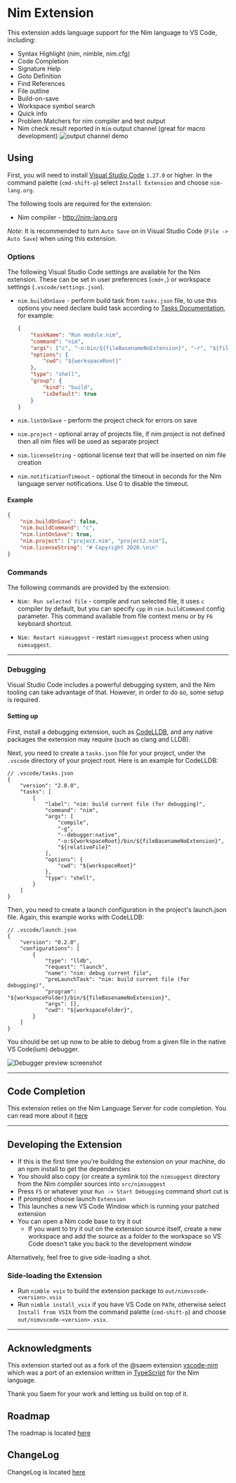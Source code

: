 # Nim Extension

This extension adds language support for the Nim language to VS Code, including:

* Syntax Highlight (nim, nimble, nim.cfg)
* Code Completion
* Signature Help
* Goto Definition
* Find References
* File outline
* Build-on-save
* Workspace symbol search
* Quick info
* Problem Matchers for nim compiler and test output
* Nim check result reported in `Nim` output channel (great for macro development)
  ![output channel demo](https://github.com/nim-lang/vscode-nim/raw/HEAD/images/nim_vscode_output_demo.gif "Demo of macro evaluation in the output channel")</details>

## Using

First, you will need to install [Visual Studio Code](https://code.visualstudio.com/) `1.27.0` or higher.
In the command palette (`cmd-shift-p`) select `Install Extension` and choose `nim-lang.org`.

The following tools are required for the extension:

* Nim compiler - http://nim-lang.org

_Note_: It is recommended to turn `Auto Save` on in Visual Studio Code (`File -> Auto Save`) when using this extension.

### Options

The following Visual Studio Code settings are available for the Nim extension.  These can be set in user preferences (`cmd+,`) or workspace settings (`.vscode/settings.json`).

* `nim.buildOnSave` - perform build task from `tasks.json` file, to use this options you need declare build task according to [Tasks Documentation](https://code.visualstudio.com/docs/editor/tasks), for example:

  ```json
  {
      "taskName": "Run module.nim",
      "command": "nim",
      "args": ["c", "-o:bin/${fileBasenameNoExtension}", "-r", "${fileBasename}"],
      "options": {
          "cwd": "${workspaceRoot}"
      },
      "type": "shell",
      "group": {
          "kind": "build",
          "isDefault": true
      }
  }
  ```
* `nim.lintOnSave` - perform the project check for errors on save
* `nim.project` - optional array of projects file, if nim.project is not defined then all nim files will be used as separate project
* `nim.licenseString` - optional license text that will be inserted on nim file creation
* `nim.notificationTimeout` - optional the timeout in seconds for the Nim language server notifications. Use 0 to disable the timeout.

#### Example

```json
{
    "nim.buildOnSave": false,
    "nim.buildCommand": "c",
    "nim.lintOnSave": true,
    "nim.project": ["project.nim", "project2.nim"],
    "nim.licenseString": "# Copyright 2020.\n\n"
}
```

### Commands

The following commands are provided by the extension:

* `Nim: Run selected file` - compile and run selected file, it uses `c` compiler by default, but you can specify `cpp` in `nim.buildCommand` config parameter.
This command available from file context menu or by `F6` keyboard shortcut.

* `Nim: Restart nimsuggest` - restart `nimsuggest` process when using `nimsuggest`.
---

### Debugging

Visual Studio Code includes a powerful debugging system, and the Nim tooling can take advantage of that. However, in order to do so, some setup is required.

#### Setting up

First, install a debugging extension, such as [CodeLLDB](https://open-vsx.org/extension/vadimcn/vscode-lldb), and any native packages the extension may require (such as clang and LLDB).

Next, you need to create a `tasks.json` file for your project, under the `.vscode` directory of your project root. Here is an example for CodeLLDB:

```jsonc
// .vscode/tasks.json
{
    "version": "2.0.0",
    "tasks": [
        {
            "label": "nim: build current file (for debugging)",
            "command": "nim",
            "args": [
                "compile",
                "-g",
                "--debugger:native",
                "-o:${workspaceRoot}/bin/${fileBasenameNoExtension}",
                "${relativeFile}"
            ],
            "options": {
                "cwd": "${workspaceRoot}"
            },
            "type": "shell",
        }
    ]
}
```

Then, you need to create a launch configuration in the project's launch.json file. Again, this example works with CodeLLDB:

```jsonc
// .vscode/launch.json
{
    "version": "0.2.0",
    "configurations": [
        {
            "type": "lldb",
            "request": "launch",
            "name": "nim: debug current file",
            "preLaunchTask": "nim: build current file (for debugging)",
            "program": "${workspaceFolder}/bin/${fileBasenameNoExtension}",
            "args": [],
            "cwd": "${workspaceFolder}",
        }
    ]
}
```

You should be set up now to be able to debug from a given file in the native VS Code(ium) debugger.

![Debugger preview screenshot](https://github.com/nim-lang/vscode-nim/raw/HEAD/images/debugging-screenshot.png "debugger preview")

---

## Code Completion

This extension relies on the Nim Language Server for code completion. You can read more about it [here](https://github.com/nim-lang/langserver)

---

## Developing the Extension

* If this is the first time you're building the extension on your machine, do an npm install to get the dependencies
* You should also copy (or create a symlink to) the `nimsuggest` directory from the Nim compiler sources into `src/nimsuggest`
* Press `F5` or whatever your `Run -> Start Debugging` command short cut is
* If prompted choose launch `Extension`
* This launches a new VS Code Window which is running your patched extension
* You can open a Nim code base to try it out
  * If you want to try it out on the extension source itself, create a new workspace and add the source as a folder to the workspace so VS Code doesn't take you back to the development window

Alternatively, feel free to give side-loading a shot.

### Side-loading the Extension

* Run `nimble vsix` to build the extension package to `out/nimvscode-<version>.vsix`
* Run `nimble install_vsix` if you have VS Code on `PATH`, otherwise select `Install from VSIX` from the command palette (`cmd-shift-p`) and choose `out/nimvscode-<version>.vsix`.

---

## Acknowledgments

This extension started out as a fork of the @saem extension [vscode-nim](https://github.com/saem/vscode-nim) which was a port of an extension written in [TypeScript](https://marketplace.visualstudio.com/items?itemName=kosz78.nim) for the Nim language.

Thank you Saem for your work and letting us build on top of it.

## Roadmap

The roadmap is located [here](https://github.com/nim-lang/RFCs/issues/544)

## ChangeLog

ChangeLog is located [here](https://github.com/nim-lang/vscode-nim/blob/main/CHANGELOG.md)
